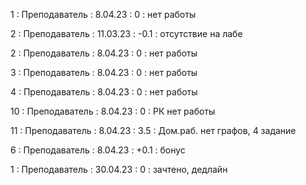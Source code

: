 1 : Преподаватель : 8.04.23 : 0 : нет работы

2 : Преподаватель : 11.03.23 : -0.1 : отсутствие на лабе

2 : Преподаватель : 8.04.23 : 0 : нет работы

3 : Преподаватель : 8.04.23 : 0 : нет работы

4 : Преподаватель : 8.04.23 : 0 : нет работы

10 : Преподаватель : 8.04.23 : 0 : РК нет работы

11 : Преподаватель : 8.04.23 : 3.5 : Дом.раб. нет графов, 4 задание

6 : Преподаватель : 8.04.23 : +0.1 : бонус

1 : Преподаватель : 30.04.23 : 0 : зачтено, дедлайн
